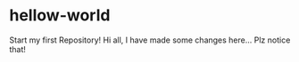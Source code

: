 # hellow-world
Start my first Repository!
Hi all, I have made some changes here...
Plz notice that!
